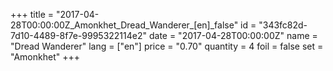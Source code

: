 +++
title = "2017-04-28T00:00:00Z_Amonkhet_Dread_Wanderer_[en]_false"
id = "343fc82d-7d10-4489-8f7e-9995322114e2"
date = "2017-04-28T00:00:00Z"
name = "Dread Wanderer"
lang = ["en"]
price = "0.70"
quantity = 4
foil = false
set = "Amonkhet"
+++

